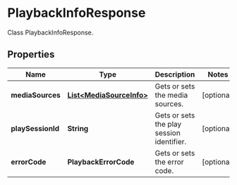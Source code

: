 

# PlaybackInfoResponse

Class PlaybackInfoResponse.

## Properties

| Name | Type | Description | Notes |
|------------ | ------------- | ------------- | -------------|
|**mediaSources** | [**List&lt;MediaSourceInfo&gt;**](MediaSourceInfo.md) | Gets or sets the media sources. |  [optional] |
|**playSessionId** | **String** | Gets or sets the play session identifier. |  [optional] |
|**errorCode** | **PlaybackErrorCode** | Gets or sets the error code. |  [optional] |



